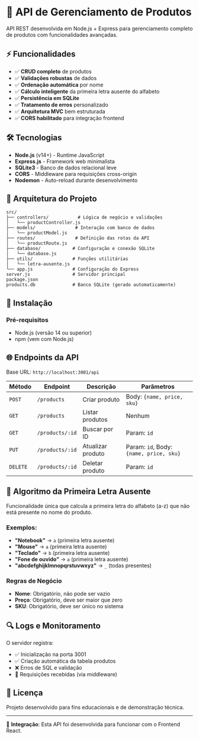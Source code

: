 # 🚀 API de Gerenciamento de Produtos

API REST desenvolvida em Node.js + Express para gerenciamento completo de produtos com funcionalidades avançadas.

## ⚡ Funcionalidades

- ✅ **CRUD completo** de produtos
- ✅ **Validações robustas** de dados
- ✅ **Ordenação automática** por nome
- ✅ **Cálculo inteligente** da primeira letra ausente do alfabeto
- ✅ **Persistência em SQLite**
- ✅ **Tratamento de erros** personalizado
- ✅ **Arquitetura MVC** bem estruturada
- ✅ **CORS habilitado** para integração frontend

## 🛠️ Tecnologias

- **Node.js** (v14+) - Runtime JavaScript
- **Express.js** - Framework web minimalista
- **SQLite3** - Banco de dados relacional leve
- **CORS** - Middleware para requisições cross-origin
- **Nodemon** - Auto-reload durante desenvolvimento

## 📁 Arquitetura do Projeto

```
src/
├── controllers/           # Lógica de negócio e validações
│   └── productController.js
├── models/               # Interação com banco de dados
│   └── productModel.js
├── routes/               # Definição das rotas da API
│   └── productRoute.js
├── database/            # Configuração e conexão SQLite
│   └── database.js
├── utils/               # Funções utilitárias
│   └── letra-ausente.js
└── app.js               # Configuração do Express
server.js                # Servidor principal
package.json
products.db              # Banco SQLite (gerado automaticamente)
```

## 🔧 Instalação

### Pré-requisitos
- Node.js (versão 14 ou superior)
- npm (vem com Node.js)

## 🌐 Endpoints da API

Base URL: `http://localhost:3001/api`

| Método | Endpoint | Descrição | Parâmetros |
|--------|----------|-----------|------------|
| `POST` | `/products` | Criar produto | Body: `{name, price, sku}` |
| `GET` | `/products` | Listar produtos | Nenhum |
| `GET` | `/products/:id` | Buscar por ID | Param: `id` |
| `PUT` | `/products/:id` | Atualizar produto | Param: `id`, Body: `{name, price, sku}` |
| `DELETE` | `/products/:id` | Deletar produto | Param: `id` |

## 🧮 Algoritmo da Primeira Letra Ausente

Funcionalidade única que calcula a primeira letra do alfabeto (a-z) que não está presente no nome do produto.

### Exemplos:
- **"Notebook"** → `a` (primeira letra ausente)
- **"Mouse"** → `a` (primeira letra ausente)  
- **"Teclado"** → `b` (primeira letra ausente)
- **"Fone de ouvido"** → `a` (primeira letra ausente)
- **"abcdefghijklmnopqrstuvwxyz"** → `_` (todas presentes)

### Regras de Negócio
- **Nome**: Obrigatório, não pode ser vazio
- **Preço**: Obrigatório, deve ser maior que zero
- **SKU**: Obrigatório, deve ser único no sistema

## 🔍 Logs e Monitoramento

O servidor registra:
- ✅ Inicialização na porta 3001
- ✅ Criação automática da tabela produtos
- ❌ Erros de SQL e validação
- 📝 Requisições recebidas (via middleware)

## 📄 Licença

Projeto desenvolvido para fins educacionais e de demonstração técnica.

---

🔗 **Integração**: Esta API foi desenvolvida para funcionar com o Frontend React.
